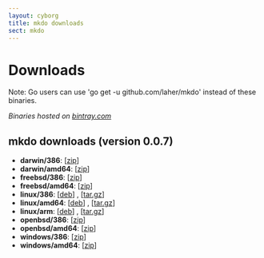 ```yaml
---
layout: cyborg
title: mkdo downloads
sect: mkdo
---
```


Downloads
=========

Note: Go users can use 'go get -u github.com/laher/mkdo' instead of these binaries.

*Binaries hosted on [bintray.com](http://bintray.com/pkg/show/general/laher/utils/mkdo)*

mkdo downloads (version 0.0.7)
-------------

 * **darwin/386**: [[zip](https://dl.bintray.com//content/laher/utils/darwin_386/mkdo_0.0.7_darwin_386.zip?direct)]
 * **darwin/amd64**: [[zip](https://dl.bintray.com//content/laher/utils/darwin_amd64/mkdo_0.0.7_darwin_amd64.zip?direct)]
 * **freebsd/386**: [[zip](https://dl.bintray.com//content/laher/utils/freebsd_386/mkdo_0.0.7_freebsd_386.zip?direct)]
 * **freebsd/amd64**: [[zip](https://dl.bintray.com//content/laher/utils/freebsd_amd64/mkdo_0.0.7_freebsd_amd64.zip?direct)]
 * **linux/386**: [[deb](https://dl.bintray.com//content/laher/utils/linux_386/mkdo_0.0.7_i386.deb?direct)] , [[tar.gz](https://dl.bintray.com//content/laher/utils/linux_386/mkdo_0.0.7_linux_386.tar.gz?direct)]
 * **linux/amd64**: [[deb](https://dl.bintray.com//content/laher/utils/linux_amd64/mkdo_0.0.7_amd64.deb?direct)] , [[tar.gz](https://dl.bintray.com//content/laher/utils/linux_amd64/mkdo_0.0.7_linux_amd64.tar.gz?direct)]
 * **linux/arm**: [[deb](https://dl.bintray.com//content/laher/utils/linux_arm/mkdo_0.0.7_armel.deb?direct)] , [[tar.gz](https://dl.bintray.com//content/laher/utils/linux_arm/mkdo_0.0.7_linux_arm.tar.gz?direct)]
 * **openbsd/386**: [[zip](https://dl.bintray.com//content/laher/utils/openbsd_386/mkdo_0.0.7_openbsd_386.zip?direct)]
 * **openbsd/amd64**: [[zip](https://dl.bintray.com//content/laher/utils/openbsd_amd64/mkdo_0.0.7_openbsd_amd64.zip?direct)]
 * **windows/386**: [[zip](https://dl.bintray.com//content/laher/utils/windows_386/mkdo_0.0.7_windows_386.zip?direct)]
 * **windows/amd64**: [[zip](https://dl.bintray.com//content/laher/utils/windows_amd64/mkdo_0.0.7_windows_amd64.zip?direct)]
